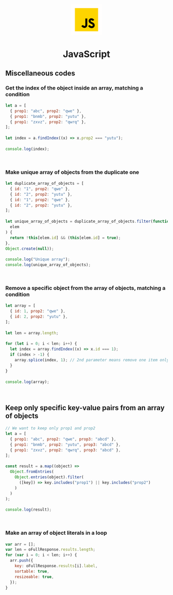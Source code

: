 <div align="center">
  <a href="https://www.javascript.com/">
    <img alt="javascript" src="../logos/javascript.gif"/ height="96" width="96">
  </a>
  <h1>JavaScript</h1>
</div>

## Miscellaneous codes

### Get the index of the object inside an array, matching a condition

```js
let a = [
  { prop1: "abc", prop2: "qwe" },
  { prop1: "bnmb", prop2: "yutu" },
  { prop1: "zxvz", prop2: "qwrq" },
];

let index = a.findIndex((x) => x.prop2 === "yutu");

console.log(index);
```

<br>

### Make unique array of objects from the duplicate one

```js
let duplicate_array_of_objects = [
  { id: "1", prop2: "qwe" },
  { id: "2", prop2: "yutu" },
  { id: "1", prop2: "qwe" },
  { id: "2", prop2: "yutu" },
];

let unique_array_of_objects = duplicate_array_of_objects.filter(function (
  elem
) {
  return !this[elem.id] && (this[elem.id] = true);
},
Object.create(null));

console.log("Unique array");
console.log(unique_array_of_objects);
```

<br>

### Remove a specific object from the array of objects, matching a condition

```js
let array = [
  { id: 1, prop2: "qwe" },
  { id: 2, prop2: "yutu" },
];

let len = array.length;

for (let i = 0; i < len; i++) {
  let index = array.findIndex((x) => x.id === 1);
  if (index > -1) {
    array.splice(index, 1); // 2nd parameter means remove one item only
  }
}

console.log(array);
```

<br>

## Keep only specific key-value pairs from an array of objects

```js
// We want to keep only prop1 and prop2
let a = [
  { prop1: "abc", prop2: "qwe", prop3: "abcd" },
  { prop1: "bnmb", prop2: "yutu", prop3: "abcd" },
  { prop1: "zxvz", prop2: "qwrq", prop3: "abcd" },
];

const result = a.map((object) =>
  Object.fromEntries(
    Object.entries(object).filter(
      ([key]) => key.includes("prop1") || key.includes("prop2")
    )
  )
);

console.log(result);
```

<br>

### Make an array of object literals in a loop

```js
var arr = [];
var len = oFullResponse.results.length;
for (var i = 0; i < len; i++) {
  arr.push({
    key: oFullResponse.results[i].label,
    sortable: true,
    resizeable: true,
  });
}
```
